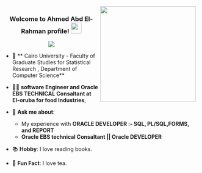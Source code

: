 
<img width="250" align="right" src="https://c.tenor.com/_DOBjnGspYAAAAAM/code-coding.gif">

<h3 align="center">
  Welcome to Ahmed Abd El-Rahman profile!
  <img src="https://media.giphy.com/media/hvRJCLFzcasrR4ia7z/giphy.gif" width="28">
</h3>

<!-- Typing SVG by DenverCoder1 - https://github.com/DenverCoder1/readme-typing-svg -->
<p align="center">
  <a href="https://github.com/DenverCoder1/readme-typing-svg"><img src="https://readme-typing-svg.herokuapp.com/?lines=Oracle%20Ebs%20Technical%20Consultant&font=Fira%20Code&center=true&width=440&height=45&color=f90c7e&vCenter=true&size=24"></a>
</p> 



- 🏢 ** Cairo University - Faculty of Graduate Studies for Statistical Research , Department of Computer Science**
- 👨‍💻 **software Engineer and  Oracle EBS TECHNICAL Consaltant at El-oruba for food Industries**, 
- 💬 **Ask me about**:
  - My experience with **ORACLE DEVELOPER :- SQL, PL/SQL,FORMS, and REPORT**
  - **Oracle EBS  technical Consaltant || Oracle DEVELOPER**  

- 📚 **Hobby**: I love reading books.
- 🍵 **Fun Fact**: I love tea.

